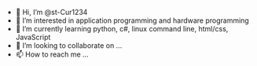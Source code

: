 - 👋 Hi, I’m @st-Cur1234
- 👀 I’m interested in application programming and hardware programming 
- 🌱 I’m currently learning python, c#, linux command line, html/css, JavaScript 
- 💞️ I’m looking to collaborate on ...
- 📫 How to reach me ...

<!---
st-Cur1234/st-Cur1234 is a ✨ special ✨ repository because its `README.md` (this file) appears on your GitHub profile.
You can click the Preview link to take a look at your changes.
--->
